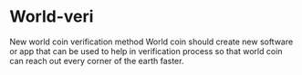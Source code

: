 # World-veri
New world coin verification method
World coin should create new software or app that can be used to help in verification process so that world coin can reach out every corner of the earth faster.
